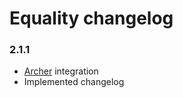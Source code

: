 # Equality changelog

### 2.1.1

* [Archer](https://github.com/IcecaveStudios/archer) integration
* Implemented changelog
